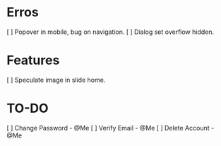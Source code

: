 # Erros
[ ] Popover in mobile, bug on navigation.
[ ] Dialog set overflow hidden.

# Features
[ ] Speculate image in slide home.

# TO-DO
[ ] Change Password - @Me
[ ] Verify Email - @Me
[ ] Delete Account - @Me